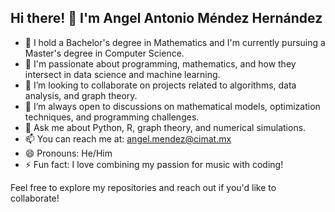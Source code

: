 ## Hi there! 👋 I'm Angel Antonio Méndez Hernández

- 🔭 I hold a Bachelor's degree in Mathematics and I'm currently pursuing a Master's degree in Computer Science.
- 🌱 I'm passionate about programming, mathematics, and how they intersect in data science and machine learning.
- 👯 I’m looking to collaborate on projects related to algorithms, data analysis, and graph theory.
- 🤔 I’m always open to discussions on mathematical models, optimization techniques, and programming challenges.
- 💬 Ask me about Python, R, graph theory, and numerical simulations.
- 📫 You can reach me at: angel.mendez@cimat.mx
- 😄 Pronouns: He/Him
- ⚡ Fun fact: I love combining my passion for music with coding!

Feel free to explore my repositories and reach out if you'd like to collaborate!

